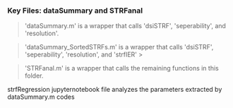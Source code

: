 ### Key Files: dataSummary and STRFanal ###

>'dataSummary.m' is a wrapper that calls 'dsiSTRF', 'seperability', and 'resolution'.

>'dataSummary_SortedSTRFs.m' is a wrapper that calls 'dsiSTRF', 'seperability', 'resolution', and 'strfIER' >

>'STRFanal.m' is a wrapper that calls the remaining functions in this folder.

strfRegression jupyternotebook file analyzes the parameters extracted by dataSummary.m codes
